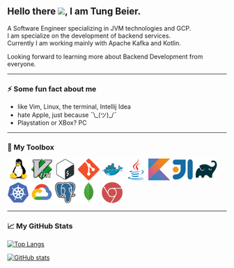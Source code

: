 ## Hello there <img src="https://raw.githubusercontent.com/MartinHeinz/MartinHeinz/master/wave.gif" width="30px">, I am Tung Beier.

A Software Engineer specializing in JVM technologies and GCP.  
I am specialize on the development of backend services.  
Currently I am working mainly with Apache Kafka and Kotlin.

Looking forward to learning more about Backend Development from everyone.

---

### ⚡ Some fun fact about me
  * like Vim, Linux, the terminal, Intellij Idea
  * hate Apple, just because ¯\\\_(ツ)_/¯
  * Playstation or XBox? PC

---

### 🧰 My Toolbox

<img src="https://github.com/devicons/devicon/blob/master/icons/linux/linux-original.svg" alt="CSS" width="50" height="50"/>
<img src="https://github.com/devicons/devicon/blob/master/icons/vim/vim-original.svg" alt="CSS" width="50" height="50"/>
<img src="https://github.com/devicons/devicon/blob/master/icons/bash/bash-original.svg" alt="CSS" width="50" height="50"/>
<img src="https://github.com/devicons/devicon/blob/master/icons/git/git-original.svg" alt="CSS" width="50" height="50"/>
<img src="https://github.com/devicons/devicon/blob/master/icons/docker/docker-original.svg" alt="CSS" width="50" height="50"/>
<img src="https://github.com/devicons/devicon/blob/master/icons/java/java-original.svg" alt="CSS" width="50" height="50"/>
<img src="https://github.com/devicons/devicon/blob/master/icons/kotlin/kotlin-original.svg" alt="CSS" width="50" height="50"/>
<img src="https://github.com/devicons/devicon/blob/master/icons/intellij/intellij-original.svg" alt="CSS" width="50" height="50"/>
<img src="https://github.com/devicons/devicon/blob/master/icons/gradle/gradle-plain.svg" alt="CSS" width="50" height="50"/>
<img src="https://github.com/devicons/devicon/blob/master/icons/kubernetes/kubernetes-plain.svg" alt="CSS" width="50" height="50"/>
<img src="https://github.com/devicons/devicon/blob/master/icons/googlecloud/googlecloud-original.svg" alt="CSS" width="50" height="50"/>
<img src="https://github.com/devicons/devicon/blob/master/icons/postgresql/postgresql-original.svg" alt="CSS" width="50" height="50"/>
<img src="https://github.com/devicons/devicon/blob/master/icons/mongodb/mongodb-original.svg" alt="CSS" width="50" height="50"/>
<img src="https://github.com/devicons/devicon/blob/master/icons/chrome/chrome-plain.svg" alt="CSS" width="50" height="50"/>

---

### &#x1f4c8; My GitHub Stats

[![Top Langs](https://github-readme-stats.vercel.app/api/top-langs/?username=beiertu-mms&langs_count=10&layout=compact&theme=onedark&hide_title=true&hide=css&exclude_repo=dwm,st,dmenu,dwmblocks)](https://github.com/anuraghazra/github-readme-stats)

[![GitHub stats](https://github-readme-stats.vercel.app/api?username=beiertu-mms&count_private=true&show_icons=true&theme=onedark&hide_title=true)](https://github.com/anuraghazra/github-readme-stats)

<!--
<img src="https://github.com/konpa/devicon/tree/master/icons/vim/vim-orginal.svg" alt="Vim">

**beiertu-mms/beiertu-mms** is a ✨ _special_ ✨ repository because its `README.md` (this file) appears on your GitHub profile.

Here are some ideas to get you started:
- 🌱 
- 🔭 I’m currently working on ...
- 👯 I’m looking to collaborate on ...
- 🤔 I’m looking for help with ...
- 💬 Ask me about ...
- 📫 How to reach me: ...
- 😄 Pronouns: ...
-->
